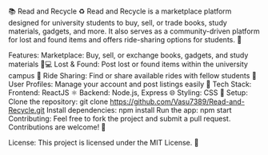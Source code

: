 📚 Read and Recycle ♻️
Read and Recycle is a marketplace platform designed for university students to buy, sell, or trade books, study materials, gadgets, and more. It also serves as a community-driven platform for lost and found items and offers ride-sharing options for students. 🚗

Features:
Marketplace: Buy, sell, or exchange books, gadgets, and study materials 📖💻
Lost & Found: Post lost or found items within the university campus 🧳
Ride Sharing: Find or share available rides with fellow students 🚙
User Profiles: Manage your account and post listings easily 👤
Tech Stack:
Frontend: ReactJS ⚛️
Backend: Node.js, Express 🌐
Styling: CSS 🎨
Setup:
Clone the repository:
git clone https://github.com/Vasu7389/Read-and-Recycle.git
Install dependencies:
npm install
Run the app:
npm start
Contributing:
Feel free to fork the project and submit a pull request. Contributions are welcome! 🤝

License:
This project is licensed under the MIT License. 📜
